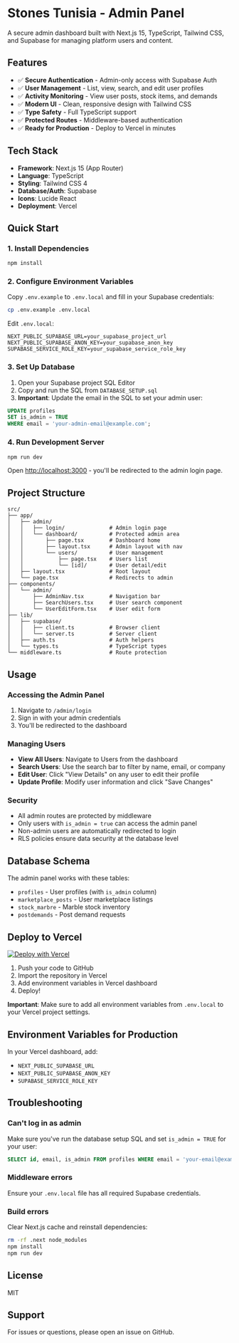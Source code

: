 # Stones Tunisia - Admin Panel

A secure admin dashboard built with Next.js 15, TypeScript, Tailwind CSS, and Supabase for managing platform users and content.

## Features

- ✅ **Secure Authentication** - Admin-only access with Supabase Auth
- ✅ **User Management** - List, view, search, and edit user profiles
- ✅ **Activity Monitoring** - View user posts, stock items, and demands
- ✅ **Modern UI** - Clean, responsive design with Tailwind CSS
- ✅ **Type Safety** - Full TypeScript support
- ✅ **Protected Routes** - Middleware-based authentication
- ✅ **Ready for Production** - Deploy to Vercel in minutes

## Tech Stack

- **Framework**: Next.js 15 (App Router)
- **Language**: TypeScript
- **Styling**: Tailwind CSS 4
- **Database/Auth**: Supabase
- **Icons**: Lucide React
- **Deployment**: Vercel

## Quick Start

### 1. Install Dependencies

```bash
npm install
```

### 2. Configure Environment Variables

Copy `.env.example` to `.env.local` and fill in your Supabase credentials:

```bash
cp .env.example .env.local
```

Edit `.env.local`:

```env
NEXT_PUBLIC_SUPABASE_URL=your_supabase_project_url
NEXT_PUBLIC_SUPABASE_ANON_KEY=your_supabase_anon_key
SUPABASE_SERVICE_ROLE_KEY=your_supabase_service_role_key
```

### 3. Set Up Database

1. Open your Supabase project SQL Editor
2. Copy and run the SQL from `DATABASE_SETUP.sql`
3. **Important**: Update the email in the SQL to set your admin user:

```sql
UPDATE profiles 
SET is_admin = TRUE 
WHERE email = 'your-admin-email@example.com';
```

### 4. Run Development Server

```bash
npm run dev
```

Open [http://localhost:3000](http://localhost:3000) - you'll be redirected to the admin login page.

## Project Structure

```
src/
├── app/
│   ├── admin/
│   │   ├── login/              # Admin login page
│   │   └── dashboard/          # Protected admin area
│   │       ├── page.tsx        # Dashboard home
│   │       ├── layout.tsx      # Admin layout with nav
│   │       └── users/          # User management
│   │           ├── page.tsx    # Users list
│   │           └── [id]/       # User detail/edit
│   ├── layout.tsx              # Root layout
│   └── page.tsx                # Redirects to admin
├── components/
│   └── admin/
│       ├── AdminNav.tsx        # Navigation bar
│       ├── SearchUsers.tsx     # User search component
│       └── UserEditForm.tsx    # User edit form
├── lib/
│   ├── supabase/
│   │   ├── client.ts           # Browser client
│   │   └── server.ts           # Server client
│   ├── auth.ts                 # Auth helpers
│   └── types.ts                # TypeScript types
└── middleware.ts               # Route protection
```

## Usage

### Accessing the Admin Panel

1. Navigate to `/admin/login`
2. Sign in with your admin credentials
3. You'll be redirected to the dashboard

### Managing Users

- **View All Users**: Navigate to Users from the dashboard
- **Search Users**: Use the search bar to filter by name, email, or company
- **Edit User**: Click "View Details" on any user to edit their profile
- **Update Profile**: Modify user information and click "Save Changes"

### Security

- All admin routes are protected by middleware
- Only users with `is_admin = true` can access the admin panel
- Non-admin users are automatically redirected to login
- RLS policies ensure data security at the database level

## Database Schema

The admin panel works with these tables:

- `profiles` - User profiles (with `is_admin` column)
- `marketplace_posts` - User marketplace listings
- `stock_marbre` - Marble stock inventory
- `postdemands` - Post demand requests

## Deploy to Vercel

[![Deploy with Vercel](https://vercel.com/button)](https://vercel.com/new/clone)

1. Push your code to GitHub
2. Import the repository in Vercel
3. Add environment variables in Vercel dashboard
4. Deploy!

**Important**: Make sure to add all environment variables from `.env.local` to your Vercel project settings.

## Environment Variables for Production

In your Vercel dashboard, add:

- `NEXT_PUBLIC_SUPABASE_URL`
- `NEXT_PUBLIC_SUPABASE_ANON_KEY`
- `SUPABASE_SERVICE_ROLE_KEY`

## Troubleshooting

### Can't log in as admin

Make sure you've run the database setup SQL and set `is_admin = TRUE` for your user:

```sql
SELECT id, email, is_admin FROM profiles WHERE email = 'your-email@example.com';
```

### Middleware errors

Ensure your `.env.local` file has all required Supabase credentials.

### Build errors

Clear Next.js cache and reinstall dependencies:

```bash
rm -rf .next node_modules
npm install
npm run dev
```

## License

MIT

## Support

For issues or questions, please open an issue on GitHub.
